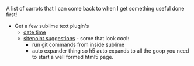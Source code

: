 A list of carrots that I can come back to when I get something useful done first!

* Get a few sublime text plugin's
  * [date time](https://gist.github.com/robcowie/1323194)
  * [sitepoint suggestions](https://www.sitepoint.com/10-essential-sublime-text-plugins-full-stack-developer/) - some that look cool:
    * run git commands from inside sublime
    * auto expander thing so h5 auto expands to all the goop you need to start a well formed html5 page.